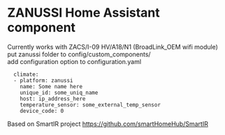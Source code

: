 # ZANUSSI Home Assistant component
Currently works with ZACS/I-09 HV/A18/N1 (BroadLink_OEM wifi module)<br>
put zanussi folder to config/custom_components/ <br>
add configuration option to configuration.yaml

```
  climate:
  - platform: zanussi
    name: Some name here
    unique_id: some_uniq_name
    host: ip_address_here
    temperature_sensor: some_external_temp_sensor
    device_code: 0 
```

Based on SmartIR project https://github.com/smartHomeHub/SmartIR<br>

